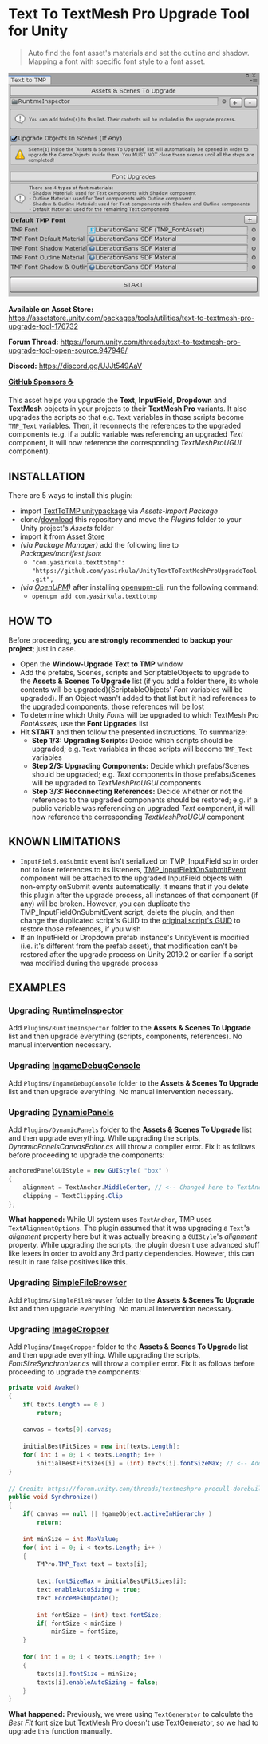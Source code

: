 # Text To TextMesh Pro Upgrade Tool for Unity

> Auto find the font asset's materials and set the outline and shadow. Mapping a font with specific font style to a font asset.

![screenshot](Images/Screenshot.png)

**Available on Asset Store:** https://assetstore.unity.com/packages/tools/utilities/text-to-textmesh-pro-upgrade-tool-176732

**Forum Thread:** https://forum.unity.com/threads/text-to-textmesh-pro-upgrade-tool-open-source.947948/

**Discord:** https://discord.gg/UJJt549AaV

**[GitHub Sponsors ☕](https://github.com/sponsors/yasirkula)**

This asset helps you upgrade the **Text**, **InputField**, **Dropdown** and **TextMesh** objects in your projects to their **TextMesh Pro** variants. It also upgrades the scripts so that e.g. `Text` variables in those scripts become `TMP_Text` variables. Then, it reconnects the references to the upgraded components (e.g. if a public variable was referencing an upgraded *Text* component, it will now reference the corresponding *TextMeshProUGUI* component).

## INSTALLATION

There are 5 ways to install this plugin:

- import [TextToTMP.unitypackage](https://github.com/yasirkula/UnityTextToTextMeshProUpgradeTool/releases) via *Assets-Import Package*
- clone/[download](https://github.com/yasirkula/UnityTextToTextMeshProUpgradeTool/archive/master.zip) this repository and move the *Plugins* folder to your Unity project's *Assets* folder
- import it from [Asset Store](https://assetstore.unity.com/packages/tools/utilities/text-to-textmesh-pro-upgrade-tool-176732)
- *(via Package Manager)* add the following line to *Packages/manifest.json*:
  - `"com.yasirkula.texttotmp": "https://github.com/yasirkula/UnityTextToTextMeshProUpgradeTool.git",`
- *(via [OpenUPM](https://openupm.com))* after installing [openupm-cli](https://github.com/openupm/openupm-cli), run the following command:
  - `openupm add com.yasirkula.texttotmp`

## HOW TO

Before proceeding, **you are strongly recommended to backup your project**; just in case.

- Open the **Window-Upgrade Text to TMP** window
- Add the prefabs, Scenes, scripts and ScriptableObjects to upgrade to the **Assets & Scenes To Upgrade** list (if you add a folder there, its whole contents will be upgraded)(ScriptableObjects' *Font* variables will be upgraded). If an Object wasn't added to that list but it had references to the upgraded components, those references will be lost
- To determine which Unity *Fonts* will be upgraded to which TextMesh Pro *FontAssets*, use the **Font Upgrades** list
- Hit **START** and then follow the presented instructions. To summarize:
  - **Step 1/3: Upgrading Scripts:** Decide which scripts should be upgraded; e.g. `Text` variables in those scripts will become `TMP_Text` variables
  - **Step 2/3: Upgrading Components:** Decide which prefabs/Scenes should be upgraded; e.g. *Text* components in those prefabs/Scenes will be upgraded to *TextMeshProUGUI* components
  - **Step 3/3: Reconnecting References:** Decide whether or not the references to the upgraded components should be restored; e.g. if a public variable was referencing an upgraded *Text* component, it will now reference the corresponding *TextMeshProUGUI* component

## KNOWN LIMITATIONS

- `InputField.onSubmit` event isn't serialized on TMP_InputField so in order not to lose references to its listeners, [TMP_InputFieldOnSubmitEvent](https://github.com/yasirkula/UnityTextToTextMeshProUpgradeTool/blob/master/Plugins/TextToTMP/Other/TMP_InputFieldOnSubmitEvent.cs) component will be attached to the upgraded InputField objects with non-empty onSubmit events automatically. It means that if you delete this plugin after the upgrade process, all instances of that component (if any) will be broken. However, you can duplicate the TMP_InputFieldOnSubmitEvent script, delete the plugin, and then change the duplicated script's GUID to the [original script's GUID](https://github.com/yasirkula/UnityTextToTextMeshProUpgradeTool/blob/master/Plugins/TextToTMP/Other/TMP_InputFieldOnSubmitEvent.cs.meta) to restore those references, if you wish
- If an InputField or Dropdown prefab instance's UnityEvent is modified (i.e. it's different from the prefab asset), that modification can't be restored after the upgrade process on Unity 2019.2 or earlier if a script was modified during the upgrade process

## EXAMPLES

### Upgrading [RuntimeInspector](https://github.com/yasirkula/UnityRuntimeInspector)

Add `Plugins/RuntimeInspector` folder to the **Assets & Scenes To Upgrade** list and then upgrade everything (scripts, components, references). No manual intervention necessary.

### Upgrading [IngameDebugConsole](https://github.com/yasirkula/UnityIngameDebugConsole)

Add `Plugins/IngameDebugConsole` folder to the **Assets & Scenes To Upgrade** list and then upgrade everything. No manual intervention necessary.

### Upgrading [DynamicPanels](https://github.com/yasirkula/UnityDynamicPanels)

Add `Plugins/DynamicPanels` folder to the **Assets & Scenes To Upgrade** list and then upgrade everything. While upgrading the scripts, *DynamicPanelsCanvasEditor.cs* will throw a compiler error. Fix it as follows before proceeding to upgrade the components:

```csharp
anchoredPanelGUIStyle = new GUIStyle( "box" )
{
	alignment = TextAnchor.MiddleCenter, // <-- Changed here to TextAnchor.MiddleCenter
	clipping = TextClipping.Clip
};
```

**What happened:** While UI system uses `TextAnchor`, TMP uses `TextAlignmentOptions`. The plugin assumed that it was upgrading a `Text`'s *alignment* property here but it was actually breaking a `GUIStyle`'s *alignment* property. While upgrading the scripts, the plugin doesn't use advanced stuff like lexers in order to avoid any 3rd party dependencies. However, this can result in rare false positives like this.

### Upgrading [SimpleFileBrowser](https://github.com/yasirkula/UnitySimpleFileBrowser)

Add `Plugins/SimpleFileBrowser` folder to the **Assets & Scenes To Upgrade** list and then upgrade everything. No manual intervention necessary.

### Upgrading [ImageCropper](https://github.com/yasirkula/UnityImageCropper)

Add `Plugins/ImageCropper` folder to the **Assets & Scenes To Upgrade** list and then upgrade everything. While upgrading the scripts, *FontSizeSynchronizer.cs* will throw a compiler error. Fix it as follows before proceeding to upgrade the components:

```csharp
private void Awake()
{
	if( texts.Length == 0 )
		return;

	canvas = texts[0].canvas;

	initialBestFitSizes = new int[texts.Length];
	for( int i = 0; i < texts.Length; i++ )
		initialBestFitSizes[i] = (int) texts[i].fontSizeMax; // <-- Added (int) typecast here
}

// Credit: https://forum.unity.com/threads/textmeshpro-precull-dorebuilds-performance.762968/#post-5083490
public void Synchronize()
{
	if( canvas == null || !gameObject.activeInHierarchy )
		return;

	int minSize = int.MaxValue;
	for( int i = 0; i < texts.Length; i++ )
	{
		TMPro.TMP_Text text = texts[i];

		text.fontSizeMax = initialBestFitSizes[i];
		text.enableAutoSizing = true;
		text.ForceMeshUpdate();

		int fontSize = (int) text.fontSize;
		if( fontSize < minSize )
			minSize = fontSize;
	}

	for( int i = 0; i < texts.Length; i++ )
	{
		texts[i].fontSize = minSize;
		texts[i].enableAutoSizing = false;
	}
}
```

**What happened:** Previously, we were using `TextGenerator` to calculate the *Best Fit* font size but TextMesh Pro doesn't use TextGenerator, so we had to upgrade this function manually.
